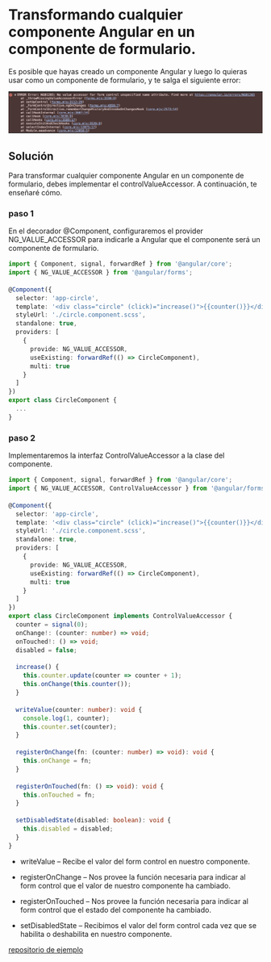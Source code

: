 # Transformando cualquier componente Angular en un componente de formulario.

Es posible que hayas creado un componente Angular y luego lo quieras usar como un componente de formulario, y te salga el siguiente error:

![alt text](./resoureces/error-control-value-accessor.png)

## Solución

Para transformar cualquier componente Angular en un componente de formulario, debes implementar el controlValueAccessor. A continuación, te enseñaré cómo.

### paso 1

En el decorador @Component, configuraremos el provider NG_VALUE_ACCESSOR para indicarle a Angular que el componente será un componente de formulario.

```typescript
import { Component, signal, forwardRef } from '@angular/core';
import { NG_VALUE_ACCESSOR } from '@angular/forms';

@Component({
  selector: 'app-circle',
  template: '<div class="circle" (click)="increase()">{{counter()}}</div>',
  styleUrl: './circle.component.scss',
  standalone: true,
  providers: [
    {
      provide: NG_VALUE_ACCESSOR,
      useExisting: forwardRef(() => CircleComponent),
      multi: true
    }
  ]
})
export class CircleComponent {
  ...
}
```

### paso 2

Implementaremos la interfaz ControlValueAccessor a la clase del componente.

```typescript
import { Component, signal, forwardRef } from '@angular/core';
import { NG_VALUE_ACCESSOR, ControlValueAccessor } from '@angular/forms';

@Component({
  selector: 'app-circle',
  template: '<div class="circle" (click)="increase()">{{counter()}}</div>',
  styleUrl: './circle.component.scss',
  standalone: true,
  providers: [
    {
      provide: NG_VALUE_ACCESSOR,
      useExisting: forwardRef(() => CircleComponent),
      multi: true
    }
  ]
})
export class CircleComponent implements ControlValueAccessor {
  counter = signal(0);
  onChange!: (counter: number) => void;
  onTouched!: () => void;
  disabled = false;

  increase() {
    this.counter.update(counter => counter + 1);
    this.onChange(this.counter());
  }

  writeValue(counter: number): void {
    console.log(1, counter);
    this.counter.set(counter);
  }

  registerOnChange(fn: (counter: number) => void): void {
    this.onChange = fn;
  }

  registerOnTouched(fn: () => void): void {
    this.onTouched = fn;
  }

  setDisabledState(disabled: boolean): void {
    this.disabled = disabled;
  }
}
```

* writeValue – Recibe el valor del form control en nuestro componente.

* registerOnChange – Nos provee la función necesaria para indicar al form control que el valor de nuestro componente ha cambiado.

* registerOnTouched – Nos provee la función necesaria para indicar al form control que el estado del componente ha cambiado.

* setDisabledState – Recibimos el valor del form control cada vez que se habilita o deshabilita en nuestro componente.


[repositorio de ejemplo]()

